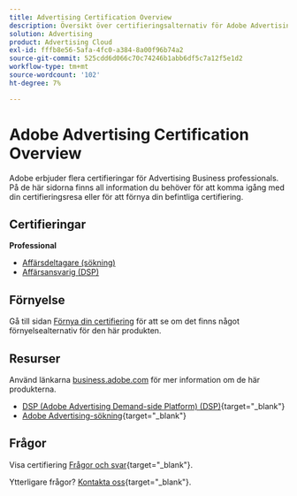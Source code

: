 ```yaml
---
title: Advertising Certification Overview
description: Översikt över certifieringsalternativ för Adobe Advertising
solution: Advertising
product: Advertising Cloud
exl-id: fffb8e56-5afa-4fc0-a384-8a00f96b74a2
source-git-commit: 525cdd6d066c70c74246b1abb6df5c7a12f5e1d2
workflow-type: tm+mt
source-wordcount: '102'
ht-degree: 7%

---
```


# Adobe Advertising Certification Overview

Adobe erbjuder flera certifieringar för Advertising Business professionals.  På de här sidorna finns all information du behöver för att komma igång med din certifieringsresa eller för att förnya din befintliga certifiering.

## Certifieringar

**Professional**

* [Affärsdeltagare (sökning)](/help/certifications/aac/aac-search-p-business.md) <!--AD0-E501-->
* [Affärsansvarig (DSP)](/help/certifications/aac/aac-dsp-p-business.md) <!--AD0-E502-->

## Förnyelse

Gå till sidan [Förnya din certifiering](/help/certifications/renew.md) för att se om det finns något förnyelsealternativ för den här produkten.

## Resurser

Använd länkarna [business.adobe.com](https://business.adobe.com/) för mer information om de här produkterna.

* [DSP (Adobe Advertising Demand-side Platform) (DSP)](https://business.adobe.com/products/advertising/demand-side-platform.html){target="_blank"}
* [Adobe Advertising-sökning](https://business.adobe.com/products/advertising/search-marketing-management.html){target="_blank"}

## Frågor

Visa certifiering [Frågor och svar](https://experienceleague.adobe.com/docs/certification/certification/faq.html){target="_blank"}.

Ytterligare frågor? [Kontakta oss](mailto:certif@adobe.com){target="_blank"}.
